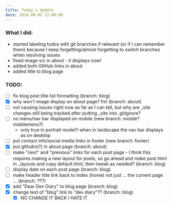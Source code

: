 ```yaml
---
title: Today's Update
date: 2018-08-05 12:00:00
---
```


### What I did:
* started labeling todos with git branches if relevant (or if I can remember them) because I keep forgetting/almost forgetting to switch branches when resolving issues
* fixed image src in about - it displays now!
* added both GitHub links in about
* added title to blog page

### TODO:
- [ ] fix blog post title list formatting (branch: blog)
- [x] why won't image display on about page? fix! (branch: about)
- [ ] not causing issues right now as far as I can tell, but why are _site changes still being tracked after putting _site into .gitignore?
- [ ] no menu/nav bar displayed on mobile (new branch: mobile? mobilemenu?)
    - only true in portrait mode!!! when in landscape the nav bar displays as on desktop
- [ ] put contact info/social media links in footer (new branch: footer)
- [x] put github(s?) in about page (branch: about)
- [ ] make "next" and "previous" links for each post page - I think this requires making a new layout for posts, so go ahead and make post.html in _layouts and copy default.html, then tweak as needed? (branch: blog)
- [ ] display date on each post page (branch: blog)
- [ ] make header title link back to index (home) not just ... the current page ... (branch: ???)
- [x] add "Dear Dev Diary" to blog page (branch: blog)
- [x] change text of "blog" link to "dev diary"?? (branch: blog)
    - [x] NO CHANGE IT BACK I HATE IT
